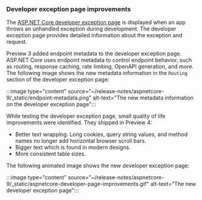### Developer exception page improvements

The [ASP.NET Core developer exception page](xref:fundamentals/error-handling#developer-exception-page) is displayed when an app throws an unhandled exception during development. The developer exception page provides detailed information about the exception and request.

Preview 3 added endpoint metadata to the developer exception page. ASP.NET Core uses endpoint metadata to control endpoint behavior, such as routing, response caching, rate limiting, OpenAPI generation, and more. The following image shows the new metadata information in the `Routing` section of the developer exception page:

:::image type="content" source="~/release-notes/aspnetcore-9/_static/endpoint-metadata.png" alt-text="The new metadata information on the developer exception page":::

While testing the developer exception page, small quality of life improvements were identified. They shipped in Preview 4:

* Better text wrapping. Long cookies, query string values, and method names no longer add horizontal browser scroll bars.
* Bigger text which is found in modern designs.
* More consistent table sizes.

The following animated image shows the new developer exception page:

:::image type="content" source="~/release-notes/aspnetcore-9/_static/aspnetcore-developer-page-improvements.gif" alt-text="The new developer exception page":::
